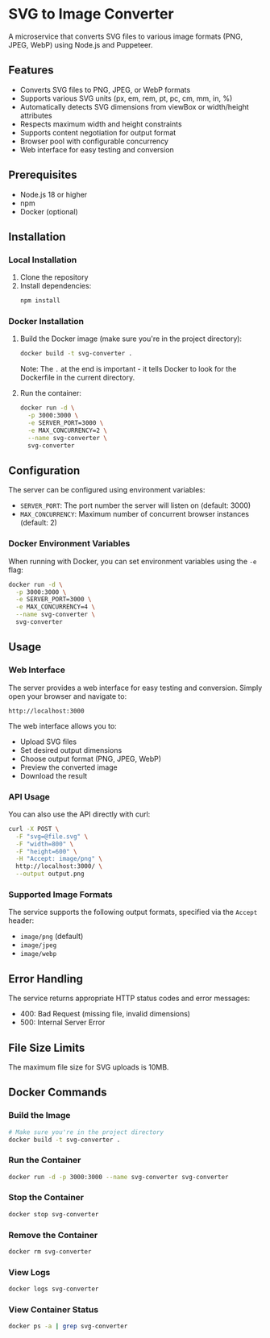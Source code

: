 # SVG to Image Converter

A microservice that converts SVG files to various image formats (PNG, JPEG, WebP) using Node.js and Puppeteer.

## Features

- Converts SVG files to PNG, JPEG, or WebP formats
- Supports various SVG units (px, em, rem, pt, pc, cm, mm, in, %)
- Automatically detects SVG dimensions from viewBox or width/height attributes
- Respects maximum width and height constraints
- Supports content negotiation for output format
- Browser pool with configurable concurrency
- Web interface for easy testing and conversion

## Prerequisites

- Node.js 18 or higher
- npm
- Docker (optional)

## Installation

### Local Installation

1. Clone the repository
2. Install dependencies:
   ```bash
   npm install
   ```

### Docker Installation

1. Build the Docker image (make sure you're in the project directory):
   ```bash
   docker build -t svg-converter .
   ```
   Note: The `.` at the end is important - it tells Docker to look for the Dockerfile in the current directory.

2. Run the container:
   ```bash
   docker run -d \
     -p 3000:3000 \
     -e SERVER_PORT=3000 \
     -e MAX_CONCURRENCY=2 \
     --name svg-converter \
     svg-converter
   ```

## Configuration

The server can be configured using environment variables:

- `SERVER_PORT`: The port number the server will listen on (default: 3000)
- `MAX_CONCURRENCY`: Maximum number of concurrent browser instances (default: 2)

### Docker Environment Variables

When running with Docker, you can set environment variables using the `-e` flag:

```bash
docker run -d \
  -p 3000:3000 \
  -e SERVER_PORT=3000 \
  -e MAX_CONCURRENCY=4 \
  --name svg-converter \
  svg-converter
```

## Usage

### Web Interface

The server provides a web interface for easy testing and conversion. Simply open your browser and navigate to:

```
http://localhost:3000
```

The web interface allows you to:
- Upload SVG files
- Set desired output dimensions
- Choose output format (PNG, JPEG, WebP)
- Preview the converted image
- Download the result

### API Usage

You can also use the API directly with curl:

```bash
curl -X POST \
  -F "svg=@file.svg" \
  -F "width=800" \
  -F "height=600" \
  -H "Accept: image/png" \
  http://localhost:3000/ \
  --output output.png
```

### Supported Image Formats

The service supports the following output formats, specified via the `Accept` header:

- `image/png` (default)
- `image/jpeg`
- `image/webp`

## Error Handling

The service returns appropriate HTTP status codes and error messages:

- 400: Bad Request (missing file, invalid dimensions)
- 500: Internal Server Error

## File Size Limits

The maximum file size for SVG uploads is 10MB.

## Docker Commands

### Build the Image
```bash
# Make sure you're in the project directory
docker build -t svg-converter .
```

### Run the Container
```bash
docker run -d -p 3000:3000 --name svg-converter svg-converter
```

### Stop the Container
```bash
docker stop svg-converter
```

### Remove the Container
```bash
docker rm svg-converter
```

### View Logs
```bash
docker logs svg-converter
```

### View Container Status
```bash
docker ps -a | grep svg-converter
``` 